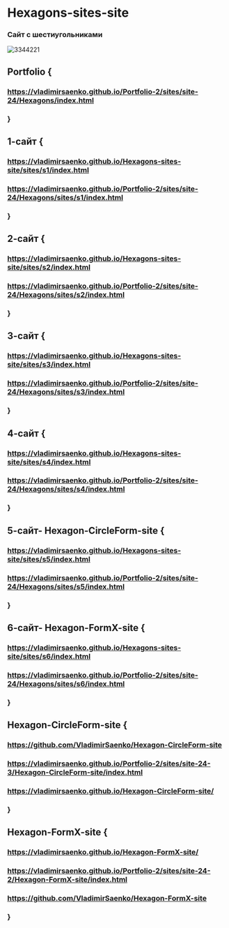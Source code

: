 # Hexagons-sites-site
 
### Сайт с шестиугольниками

![3344221](https://user-images.githubusercontent.com/56477695/121499087-bb2e4e80-c9e5-11eb-9ade-693a88c6835b.jpg)

## Portfolio {

### https://vladimirsaenko.github.io/Portfolio-2/sites/site-24/Hexagons/index.html

### }

## 1-сайт {

### https://vladimirsaenko.github.io/Hexagons-sites-site/sites/s1/index.html

### https://vladimirsaenko.github.io/Portfolio-2/sites/site-24/Hexagons/sites/s1/index.html

### }

## 2-сайт {

### https://vladimirsaenko.github.io/Hexagons-sites-site/sites/s2/index.html

### https://vladimirsaenko.github.io/Portfolio-2/sites/site-24/Hexagons/sites/s2/index.html

### }

## 3-сайт {

### https://vladimirsaenko.github.io/Hexagons-sites-site/sites/s3/index.html

### https://vladimirsaenko.github.io/Portfolio-2/sites/site-24/Hexagons/sites/s3/index.html

### }

## 4-сайт {

### https://vladimirsaenko.github.io/Hexagons-sites-site/sites/s4/index.html

### https://vladimirsaenko.github.io/Portfolio-2/sites/site-24/Hexagons/sites/s4/index.html

### }

## 5-сайт- Hexagon-CircleForm-site {

### https://vladimirsaenko.github.io/Hexagons-sites-site/sites/s5/index.html

### https://vladimirsaenko.github.io/Portfolio-2/sites/site-24/Hexagons/sites/s5/index.html

### }

## 6-сайт- Hexagon-FormX-site {

### https://vladimirsaenko.github.io/Hexagons-sites-site/sites/s6/index.html

### https://vladimirsaenko.github.io/Portfolio-2/sites/site-24/Hexagons/sites/s6/index.html

### }

## Hexagon-CircleForm-site {

### https://github.com/VladimirSaenko/Hexagon-CircleForm-site

### https://vladimirsaenko.github.io/Portfolio-2/sites/site-24-3/Hexagon-CircleForm-site/index.html

### https://vladimirsaenko.github.io/Hexagon-CircleForm-site/

### }

## Hexagon-FormX-site {

### https://vladimirsaenko.github.io/Hexagon-FormX-site/

### https://vladimirsaenko.github.io/Portfolio-2/sites/site-24-2/Hexagon-FormX-site/index.html

### https://github.com/VladimirSaenko/Hexagon-FormX-site

### }
